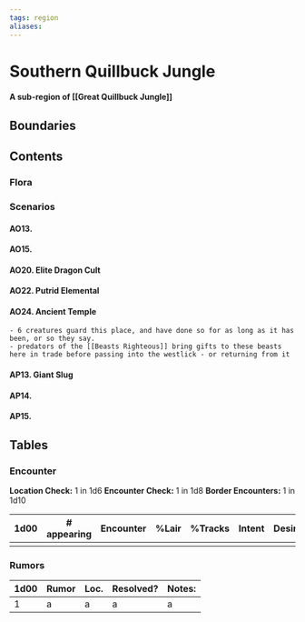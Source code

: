 ```yaml
---
tags: region
aliases:
---
```

# Southern Quillbuck Jungle
#### A sub-region of [[Great Quillbuck Jungle]]
## Boundaries
## Contents
### Flora
### Scenarios
#### AO13. 
#### AO15. 
#### AO20. Elite Dragon Cult
#### AO22. Putrid Elemental
#### AO24. Ancient Temple
	- 6 creatures guard this place, and have done so for as long as it has been, or so they say.
	- predators of the [[Beasts Righteous]] bring gifts to these beasts here in trade before passing into the westlick - or returning from it
#### AP13. Giant Slug
#### AP14.
#### AP15.
## Tables
### Encounter
**Location Check:** 1 in 1d6
**Encounter Check:** 1 in 1d8
**Border Encounters:** 1 in 1d10


| 1d00 | # appearing | Encounter | %Lair | %Tracks | Intent | Desire |
| ---- | ----------- | --------- | ----- | ------- | ------ | ------ |
|      |             |           |       |         |        |        |

### Rumors
| 1d00 | Rumor | Loc. | Resolved? | Notes: |
|------|-------|------|-----------|--------|
| 1    | a     | a    | a         | a      |